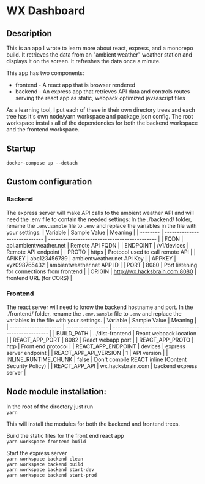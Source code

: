 # WX Dashboard
## Description
This is an app I wrote to learn more about react, express, and a monorepo build. It retrieves the data from an "ambient weather" weather station and displays it on the screen. It refreshes the data once a minute.

This app has two components:
- frontend - A react app that is browser rendered
- backend - An express app that retrieves API data and controls routes serving the react app as static, webpack optimized javsascript files

As a learning tool, I put each of these in their own directory trees and each tree has it's own node/yarn workspace and package.json config. The root workspace installs all of the dependencies for both the backend workspace and the frontend workspace.

## Startup
`docker-compose up --detach`  

## Custom configuration  
### Backend  
The express server will make API calls to the ambient weather API and will need the .env file to contain the needed settings:
In the ./backend/ folder, rename the `.env.sample` file to `.env` and replace the variables in the file with your settings.
| Variable | Sample Value                  | Meaning                                      |
| -------- | ----------------------------- | -------------------------------------------- |
| FQDN     | api.ambientweather.net        | Remote API FQDN                              |
| ENDPOINT | /v1/devices                   | Remote API endpoint                          |
| PROTO    | https                         | Protocol used to call remote API             |
| APIKEY   | abc123456789                  | ambientweather.net API Key                   |
| APPKEY   | xyz098765432                  | ambientweather.net APP ID                    |
| PORT     | 8080                          | Port listening for connections from frontend |
| ORIGIN   | http://wx.hacksbrain.com:8080 | frontend URL (for CORS)                      |

### Frontend  
The react server will need to know the backend hostname and port. In the ./frontend/ folder, rename the `.env.sample` file to `.env` and replace the variables in the file with your settings. 
| Variable              | Sample Value      | Meaning                                              |
| --------------------- | ----------------- | ---------------------------------------------------- |
| BUILD_PATH            | ../dist-frontend  | React webpack location                               |
| REACT_APP_PORT        | 8082              | React webapp port                                    |
| REACT_APP_PROTO       | http              | Front end protocol                                   |
| REACT_APP_ENDPOINT    | devices           | express server endpoint                              |
| REACT_APP_API_VERSION | 1                 | API version                                          |
| INLINE_RUNTIME_CHUNK  | false             | Don't compile REACT inline (Content Security Policy) |
| REACT_APP_API         | wx.hacksbrain.com | backend express server                               |


## Node module installation:
In the root of the directory just run  
`yarn`

This will install the modules for both the backend and frontend trees.   

Build the static files for the front end react app  
`yarn workspace frontend build`

Start the express server  
`yarn workspace backend clean`  
`yarn workspace backend build`  
`yarn workspace backend start-dev`  
`yarn workspace backend start-prod`




